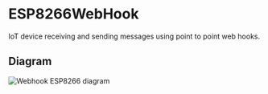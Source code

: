 # ESP8266WebHook
IoT device receiving and sending messages using point to point web hooks.

## Diagram
![Webhook ESP8266 diagram](../../blob/master/WebhookNetworkDiagram.jpg?raw=true)

